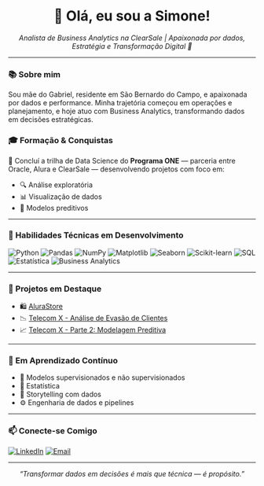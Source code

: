 <h1 align="center">👋 Olá, eu sou a Simone!</h1>

<p align="center">
  <em>Analista de Business Analytics na ClearSale | Apaixonada por dados, Estratégia e Transformação Digital 🚀</em>
</p>

---

### 📚 Sobre mim

Sou mãe do Gabriel, residente em São Bernardo do Campo, e apaixonada por dados e performance. Minha trajetória começou em operações e planejamento, e hoje atuo com Business Analytics, transformando dados em decisões estratégicas.

### 🎓 Formação & Conquistas

🚀 Concluí a trilha de Data Science do <strong>Programa ONE</strong> — parceria entre Oracle, Alura e ClearSale — desenvolvendo projetos com foco em:
- 🔍 Análise exploratória
- 📊 Visualização de dados
- 🤖 Modelos preditivos

---

### 🧠 Habilidades Técnicas em Desenvolvimento

![Python](https://img.shields.io/badge/-Python-3776AB?style=flat&logo=python&logoColor=white)
![Pandas](https://img.shields.io/badge/-Pandas-150458?style=flat&logo=pandas&logoColor=white)
![NumPy](https://img.shields.io/badge/-NumPy-013243?style=flat&logo=numpy&logoColor=white)
![Matplotlib](https://img.shields.io/badge/-Matplotlib-11557C?style=flat&logo=matplotlib&logoColor=white)
![Seaborn](https://img.shields.io/badge/-Seaborn-2E4053?style=flat)
![Scikit-learn](https://img.shields.io/badge/-Scikit--learn-F7931E?style=flat&logo=scikit-learn&logoColor=white)
![SQL](https://img.shields.io/badge/-SQL-4479A1?style=flat&logo=postgresql&logoColor=white)
![Estatística](https://img.shields.io/badge/-Estatística-6C3483?style=flat)
![Business Analytics](https://img.shields.io/badge/-Business%20Analytics-1ABC9C?style=flat)

---

### 📂 Projetos em Destaque

- 🛍️ [AluraStore](#)
- 📉 [Telecom X - Análise de Evasão de Clientes](#)
- 📈 [Telecom X - Parte 2: Modelagem Preditiva](#)

---

### 🌱 Em Aprendizado Contínuo

- 🔎 Modelos supervisionados e não supervisionados
- 📐 Estatística 
- 🧠 Storytelling com dados
- ⚙️ Engenharia de dados e pipelines

---

### 📫 Conecte-se Comigo

[![LinkedIn](https://img.shields.io/badge/-LinkedIn-0A66C2?style=flat&logo=linkedin&logoColor=white)](https://www.linkedin.com/in/simone-fernandes-v-brandão)
[![Email](https://img.shields.io/badge/-Email-D14836?style=flat&logo=gmail&logoColor=white)](mailto:sifernandes20.gb@gmail.com)

---

<p align="center">
  <em>“Transformar dados em decisões é mais que técnica — é propósito.”</em>
</p>
